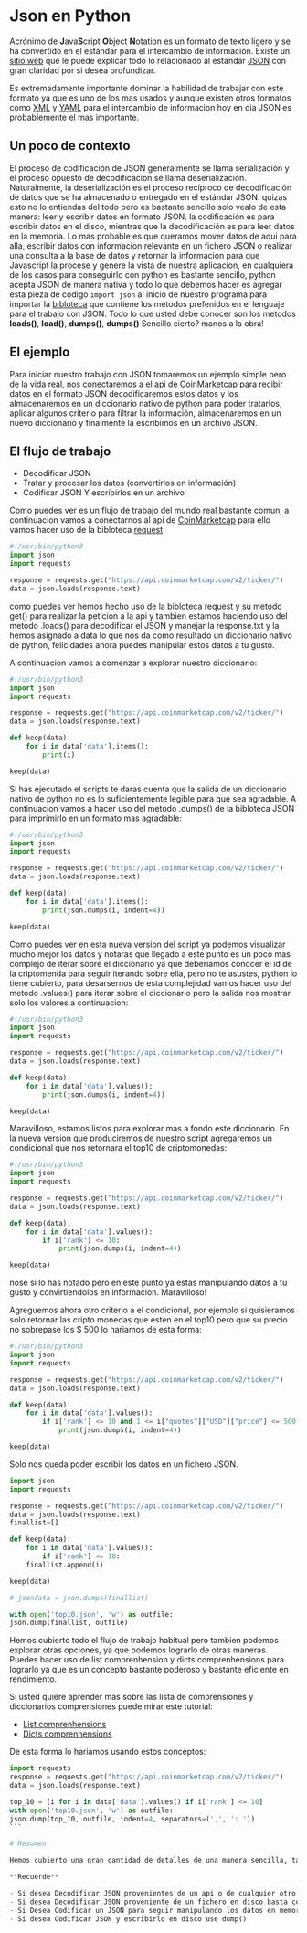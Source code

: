 # Json en Python

Acrónimo de **J**ava**S**cript **O**bject **N**otation es un formato de texto ligero y se ha convertido en el estándar para el intercambio de información. Existe un [sitio web](https://www.json.org/) que le puede explicar todo lo relacionado al estandar [JSON](https://www.json.org/) con gran claridad por si desea profundizar.

Es extremadamente importante dominar la habilidad de trabajar con este formato ya que es uno de los mas usados y aunque existen otros formatos como [XML](https://en.wikipedia.org/wiki/XML) y [YAML](http://yaml.org/) para el intercambio de informacion hoy en dia JSON es probablemente el mas importante.

## Un poco de contexto

El proceso de codificación de JSON generalmente se llama serialización y el proceso opuesto de decodificacíon se llama deserialización. Naturalmente, la deserialización es el proceso recíproco de decodificación de datos que se ha almacenado o entregado en el estándar JSON. quizas esto no lo entiendas del todo pero es bastante sencillo solo vealo de esta manera: leer y escribir datos en formato JSON. la codificación es para escribir datos en el disco, mientras que la decodificación es para leer datos en la memoria. Lo mas probable es que queramos mover datos de aqui para alla, escribir datos con informacion relevante en un fichero JSON o realizar una consulta a la base de datos y retornar la informacion para que Javascript la procese y genere la vista de nuestra aplicacion, en cualquiera de los casos para conseguirlo con python es bastante sencillo, python acepta JSON de manera nativa y todo lo que debemos hacer es agregar esta pieza de codigo `import json` al inicio de nuestro programa para importar la [bibloteca](https://docs.python.org/3/library/json.html) que contiene los metodos prefenidos en el lenguaje para el trabajo con JSON. Todo lo que usted debe conocer son los metodos **loads()**, **load()**, **dumps()**, **dumps()** Sencillo cierto? manos a la obra!

## El ejemplo

Para iniciar nuestro trabajo con JSON tomaremos un ejemplo simple pero de la vida real, nos conectaremos a el api de [CoinMarketcap](https://api.coinmarketcap.com/v2/ticker/) para recibir datos en el formato JSON decodificaremos estos datos y los almacenaremos en un diccionario nativo de python para poder tratarlos, aplicar algunos criterio para filtrar la información, almacenaremos en un nuevo diccionario y finalmente la escribimos en un archivo JSON.

## El flujo de trabajo

- Decodificar JSON
- Tratar y procesar los datos (convertirlos en información)
- Codificar JSON Y escríbirlos en un archivo

Como puedes ver es un flujo de trabajo del mundo real bastante comun, a continuacion vamos a conectarnos al api de [CoinMarketcap](https://api.coinmarketcap.com/v2/ticker/) para ello vamos hacer uso de la bibloteca [request](http://docs.python-requests.org/es/latest/)

```python
#!/usr/bin/python3
import json
import requests

response = requests.get("https://api.coinmarketcap.com/v2/ticker/")
data = json.loads(response.text)
```

como puedes ver hemos hecho uso de la bibloteca request y su metodo get() para realizar la peticion a la api y tambien estamos haciendo uso del metodo .loads() para decodificar el JSON y manejar la response.txt y la hemos asignado a data lo que nos da como resultado un diccionario nativo de python, felicidades ahora puedes manipular estos datos a tu gusto.

A continuacion vamos a comenzar a explorar nuestro diccionario:

```python
#!/usr/bin/python3
import json
import requests

response = requests.get("https://api.coinmarketcap.com/v2/ticker/")
data = json.loads(response.text)

def keep(data):
    for i in data['data'].items():
        print(i)

keep(data)
```

Si has ejecutado el scripts te daras cuenta que la salida de un diccionario nativo de python no es lo suficientemente legible para que sea agradable. A continuacion vamos a hacer uso del metodo .dumps() de la bibloteca JSON para imprimirlo en un formato mas agradable:

```python
#!/usr/bin/python3
import json
import requests

response = requests.get("https://api.coinmarketcap.com/v2/ticker/")
data = json.loads(response.text)

def keep(data):
    for i in data['data'].items():
        print(json.dumps(i, indent=4))

keep(data)
```

Como puedes ver en esta nueva version del script ya podemos visualizar mucho mejor los datos y notaras que llegado a este punto es un poco mas complejo de iterar sobre el diccionario ya que deberiamos conocer el id de la criptomenda para seguir iterando sobre ella, pero no te asustes, python lo tiene cubierto, para desarsernos de esta complejidad vamos hacer uso del metodo .values() para iterar sobre el diccionario pero la salida nos mostrar solo los valores a continuacion:

```python
#!/usr/bin/python3
import json
import requests

response = requests.get("https://api.coinmarketcap.com/v2/ticker/")
data = json.loads(response.text)

def keep(data):
    for i in data['data'].values():
        print(json.dumps(i, indent=4))

keep(data)
```

Maravilloso, estamos listos para explorar mas a fondo este diccionario. En la nueva version que produciremos de nuestro script agregaremos un condicional que nos retornara el top10 de criptomonedas:

```python
#!/usr/bin/python3
import json
import requests

response = requests.get("https://api.coinmarketcap.com/v2/ticker/")
data = json.loads(response.text)

def keep(data):
    for i in data['data'].values():
        if i['rank'] <= 10:
            print(json.dumps(i, indent=4))

keep(data)
```

nose si lo has notado pero en este punto ya estas manipulando datos a tu gusto y convirtiendolos en informacion. Maravilloso!

Agreguemos ahora otro criterio a el condicional, por ejemplo si quisieramos solo retornar las cripto monedas que esten en el top10 pero que su precio no sobrepase los $ 500 lo hariamos de esta forma:

```python
#!/usr/bin/python3
import json
import requests

response = requests.get("https://api.coinmarketcap.com/v2/ticker/")
data = json.loads(response.text)

def keep(data):
    for i in data['data'].values():
        if i['rank'] <= 10 and 1 <= i["quotes"]["USD"]["price"] <= 500:
            print(json.dumps(i, indent=4))

keep(data)
```

Solo nos queda poder escribir los datos en un fichero JSON.

```python
import json
import requests

response = requests.get("https://api.coinmarketcap.com/v2/ticker/")
data = json.loads(response.text)
finallist=[]

def keep(data):
    for i in data['data'].values():
        if i['rank'] <= 10:
    finallist.append(i)

keep(data)

# jsondata = json.dumps(finallist)

with open('top10.json', 'w') as outfile:
json.dump(finallist, outfile)
```

Hemos cubierto todo el flujo de trabajo habitual pero tambien podemos explorar otras opciones, ya que podemos lograrlo de otras maneras. Puedes hacer uso de list comprenhension y dicts comprenhensions para lograrlo ya que es un concepto bastante poderoso y bastante eficiente en rendimiento.

Si usted quiere aprender mas sobre las lista de comprensiones y diccionarios comprensiones puede mirar este tutorial:

- [List comprenhensions](#)
- [Dicts comprenhensions](#)

De esta forma lo hariamos usando estos conceptos:

````python
import requests
response = requests.get("https://api.coinmarketcap.com/v2/ticker/")
data = json.loads(response.text)

top_10 = [i for i in data['data'].values() if i['rank'] <= 10]
with open('top10.json', 'w') as outfile:
json.dump(top_10, outfile, indent=4, separators=(',', ': '))
```

# Resumen

Hemos cubierto una gran cantidad de detalles de una manera sencilla, tambien le he dejado algunas mensiones durante lo largo del texto por si desea profundizar en algunos temas que normalmente necesitan una mayor dedicasion para entenderlo en todo caso ya estamos listo para trabajar con el estandar JSON en Python.

**Recuerde**

- Si desea Decodificar JSON provenientes de un api o de cualquier otro lugar que no implique un abrir un fichero en el disco basta con usar el metodo loads()
- Si desea Decodificar JSON proveniente de un fichero en disco basta con usar el metodo load()
- Si Desea Codificar un JSON para seguir manipulando los datos en memoria use dumps()
- Si desea Codificar JSON y escribirlo en disco use dump()
````
